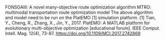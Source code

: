 FONSGAIII: A novel many-objective route optimization algorithm
MTRO: multimodal transportation route optimization model
The above algorithm and model need to be run on the PlatEMO [1] simulation platform.
[1] Tian, Y., Cheng, R., Zhang, X., Jin, Y., 2017. PlatEMO: A MATLAB platform for evolutionary multi-objective optimization [educational forum]. IEEE Comput. Intell. Mag. 12(4), 73-87. https://doi.org/10.1109/MCI.2017.2742868
